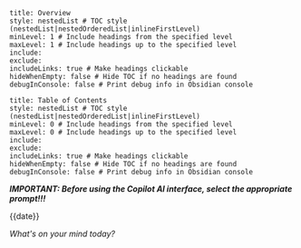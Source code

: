```table-of-contents
title: Overview
style: nestedList # TOC style (nestedList|nestedOrderedList|inlineFirstLevel)
minLevel: 1 # Include headings from the specified level
maxLevel: 1 # Include headings up to the specified level
include: 
exclude: 
includeLinks: true # Make headings clickable
hideWhenEmpty: false # Hide TOC if no headings are found
debugInConsole: false # Print debug info in Obsidian console
```
```table-of-contents
title: Table of Contents
style: nestedList # TOC style (nestedList|nestedOrderedList|inlineFirstLevel)
minLevel: 0 # Include headings from the specified level
maxLevel: 0 # Include headings up to the specified level
include: 
exclude: 
includeLinks: true # Make headings clickable
hideWhenEmpty: false # Hide TOC if no headings are found
debugInConsole: false # Print debug info in Obsidian console
```
***IMPORTANT: Before using the Copilot AI interface, select the appropriate prompt!!!***

{{date}}

_What's on your mind today?_

